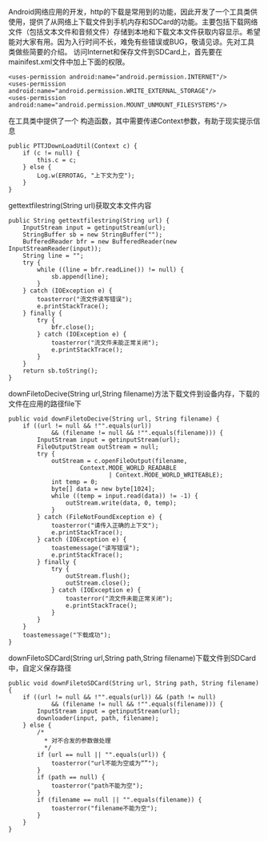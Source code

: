 Android网络应用的开发，http的下载是常用到的功能，因此开发了一个工具类供使用，提供了从网络上下载文件到手机内存和SDCard的功能。主要包括下载网络文件（包括文本文件和音频文件）存储到本地和下载文本文件获取内容显示。希望能对大家有用。因为入行时间不长，难免有些错误或BUG，敬请见谅。先对工具类做些简要的介绍。
访问Internet和保存文件到SDCard上，首先要在mainifest.xml文件中加上下面的权限。
```  
<uses-permission android:name="android.permission.INTERNET"/>
<uses-permission android:name="android.permission.WRITE_EXTERNAL_STORAGE"/>
<uses-permission android:name="android.permission.MOUNT_UNMOUNT_FILESYSTEMS"/>
```
在工具类中提供了一个 构造函数，其中需要传递Context参数，有助于现实提示信息
```  
public PTTJDownLoadUtil(Context c) {
	if (c != null) {
		this.c = c;
	} else {
		Log.w(ERROTAG, "上下文为空");
	}
}
```
gettextfilestring(String url)获取文本文件内容
```  
public String gettextfilestring(String url) {
	InputStream input = getinputStream(url);
	StringBuffer sb = new StringBuffer("");
	BufferedReader bfr = new BufferedReader(new InputStreamReader(input));
	String line = "";
	try {
		while ((line = bfr.readLine()) != null) {
			sb.append(line);
		}
	} catch (IOException e) {
		toasterror("流文件读写错误");
		e.printStackTrace();
	} finally {
		try {
			bfr.close();
		} catch (IOException e) {
			toasterror("流文件未能正常关闭");
			e.printStackTrace();
		}
	}
	return sb.toString();
}
```
downFiletoDecive(String url,String filename)方法下载文件到设备内存，下载的文件在应用的路径file下
```  
public void downFiletoDecive(String url, String filename) {
	if ((url != null && !"".equals(url))
			&& (filename != null && !"".equals(filename))) {
		InputStream input = getinputStream(url);
		FileOutputStream outStream = null;
		try {
			outStream = c.openFileOutput(filename,
					Context.MODE_WORLD_READABLE
							| Context.MODE_WORLD_WRITEABLE);
			int temp = 0;
			byte[] data = new byte[1024];
			while ((temp = input.read(data)) != -1) {
				outStream.write(data, 0, temp);
			}
		} catch (FileNotFoundException e) {
			toasterror("请传入正确的上下文");
			e.printStackTrace();
		} catch (IOException e) {
			toastemessage("读写错误");
			e.printStackTrace();
		} finally {
			try {
				outStream.flush();
				outStream.close();
			} catch (IOException e) {
				toasterror("流文件未能正常关闭");
				e.printStackTrace();
			}
		}
	}
	toastemessage("下载成功");
}
```
downFiletoSDCard(String url,String path,String filename)下载文件到SDCard中，自定义保存路径
```  
public void downFiletoSDCard(String url, String path, String filename) {
	if ((url != null && !"".equals(url)) && (path != null)
			&& (filename != null && !"".equals(filename))) {
		InputStream input = getinputStream(url);
		downloader(input, path, filename);
	} else {
		/*
		  * 对不合发的参数做处理
		  */
		if (url == null || "".equals(url)) {
			toasterror("url不能为空或为“”");
		}
		if (path == null) {
			toasterror("path不能为空");
		}
		if (filename == null || "".equals(filename)) {
			toasterror("filename不能为空");
		}
	}
}    
```